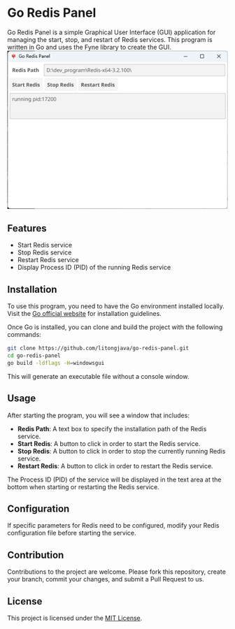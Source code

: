 # Go Redis Panel

Go Redis Panel is a simple Graphical User Interface (GUI) application for managing the start, stop, and restart of Redis services. This program is written in Go and uses the Fyne library to create the GUI.
![](readme_cn_files/1.png)

## Features

- Start Redis service
- Stop Redis service
- Restart Redis service
- Display Process ID (PID) of the running Redis service

## Installation

To use this program, you need to have the Go environment installed locally. Visit the [Go official website](https://golang.org) for installation guidelines.

Once Go is installed, you can clone and build the project with the following commands:

```bash
git clone https://github.com/litongjava/go-redis-panel.git
cd go-redis-panel
go build -ldflags -H=windowsgui
```

This will generate an executable file without a console window.

## Usage

After starting the program, you will see a window that includes:

- **Redis Path**: A text box to specify the installation path of the Redis service.
- **Start Redis**: A button to click in order to start the Redis service.
- **Stop Redis**: A button to click in order to stop the currently running Redis service.
- **Restart Redis**: A button to click in order to restart the Redis service.

The Process ID (PID) of the service will be displayed in the text area at the bottom when starting or restarting the Redis service.

## Configuration

If specific parameters for Redis need to be configured, modify your Redis configuration file before starting the service.

## Contribution

Contributions to the project are welcome. Please fork this repository, create your branch, commit your changes, and submit a Pull Request to us.

## License

This project is licensed under the [MIT License](LICENSE).